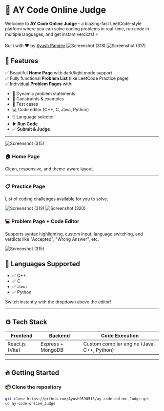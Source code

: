 # 🧠 AY Code Online Judge

Welcome to **AY Code Online Judge** – a blazing-fast LeetCode-style platform where you can solve coding problems in real-time, run code in multiple languages, and get instant verdicts! ⚡

Built with ❤️ by [Ayush Pandey](https://github.com/Ayush9598515)
![Screenshot (318)](https://github.com/user-attachments/assets/f4fad23d-6369-4aa3-b9fc-31568e4008ad)
![Screenshot (317)](https://github.com/user-attachments/assets/5fb66524-4e83-46f7-9b22-17feb84c40ee)



## 🚀 Features

✅ Beautiful **Home Page** with dark/light mode support  
✅ Fully functional **Problem List** (like LeetCode Practice page)  
✅ Individual **Problem Pages** with:
- 📄 Dynamic problem statements
- 🧠 Constraints & examples
- 🧪 Test cases
- 💻 Code editor (C++, C, Java, Python)
- 🖱️ Language selector
- ▶️ **Run Code**
- ✅ **Submit & Judge**

---
![Screenshot (315)](https://github.com/user-attachments/assets/7fefb81e-ec58-4583-b82f-e19897aeb585)





### 🏠 Home Page  
Clean, responsive, and theme-aware layout.



---

### 📋 Practice Page  
List of coding challenges available for you to solve.

![Screenshot (319)](https://github.com/user-attachments/assets/ca84ddd4-9760-4fb6-8b4d-1b75b1307c37)
![Screenshot (320)](https://github.com/user-attachments/assets/56cc17fa-6cda-48d9-ac9a-46c64ca2bfaf)

### 💻 Problem Page + Code Editor  
Supports syntax highlighting, custom input, language switching, and verdicts like "Accepted", "Wrong Answer", etc.

![Screenshot (315)](https://github.com/user-attachments/assets/b1444298-c1db-4fcd-a420-9801dc8deb18)


## 🧪 Languages Supported

- ✅ C++
- ✅ C
- ✅ Java
- ✅ Python

Switch instantly with the dropdown above the editor!

---

## ⚙️ Tech Stack

| Frontend | Backend | Code Execution |
|----------|---------|----------------|
| React.js (Vite) | Express + MongoDB | Custom compiler engine (Java, C++, Python) |

---

## 🔥 Getting Started

### 📦 Clone the repository
```bash
git clone https://github.com/Ayush9598515/ay-code-online_Judge.git
cd ay-code-online_Judge
